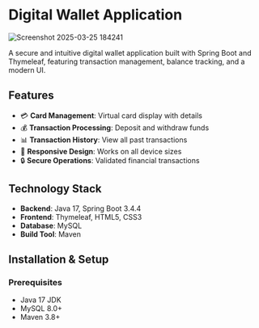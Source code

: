 # Digital Wallet Application

![Screenshot 2025-03-25 184241](https://github.com/user-attachments/assets/d3ae0bcf-c987-4be5-8e97-1c186741d808)




A secure and intuitive digital wallet application built with Spring Boot and Thymeleaf, featuring transaction management, balance tracking, and a modern UI.

## Features

- 💳 **Card Management**: Virtual card display with details
- 💰 **Transaction Processing**: Deposit and withdraw funds
- 📊 **Transaction History**: View all past transactions
- 📱 **Responsive Design**: Works on all device sizes
- 🔒 **Secure Operations**: Validated financial transactions

## Technology Stack

- **Backend**: Java 17, Spring Boot 3.4.4
- **Frontend**: Thymeleaf, HTML5, CSS3
- **Database**: MySQL
- **Build Tool**: Maven

## Installation & Setup

### Prerequisites
- Java 17 JDK
- MySQL 8.0+
- Maven 3.8+

